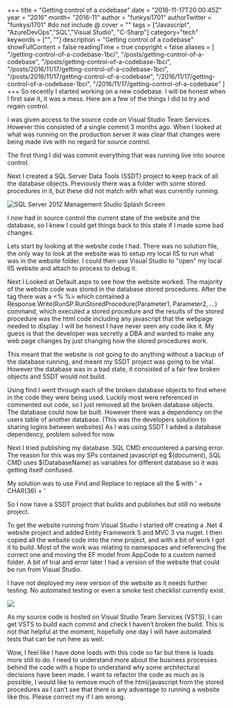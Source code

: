+++
title = "Getting control of a codebase"
date = "2016-11-17T20:00:45Z"
year = "2016"
month= "2016-11"
author = "funkysi1701"
authorTwitter = "funkysi1701" #do not include @
cover = ""
tags = ["Javascript", "AzureDevOps","SQL","Visual Studio",  "C-Sharp"]
category="tech"
keywords = ["", ""]
description =  "Getting control of a codebase"
showFullContent = false
readingTime = true
copyright = false
aliases = [
    "/getting-control-of-a-codebase-1bci",
    "/posts/getting-control-of-a-codebase",
    "/posts/getting-control-of-a-codebase-1bci",
    "/posts/2016/11/17/getting-control-of-a-codebase-1bci",
    "/posts/2016/11/17/getting-control-of-a-codebase",
    "/2016/11/17/getting-control-of-a-codebase-1bci",
    "/2016/11/17/getting-control-of-a-codebase"
]
+++
So recently I started working on a new codebase. I will be honest when I first saw it, it was a mess. Here are a few of the things I did to try and regain control.

I was given access to the source code on Visual Studio Team Services. However this consisted of a single commit 3 months ago. When I looked at what was running on the production server it was clear that changes were being made live with no regard for source control.

The first thing I did was commit everything that was running live into source control.

Next I created a SQL Server Data Tools (SSDT) project to keep track of all the database objects. Previously there was a folder with some stored procedures in it, but these did not match with what was currently running.

![SQL Server 2012 Management Studio Splash Screen](/images/2016/sql-server-2012-management-studio-splash-screen.png)

I now had in source control the current state of the website and the database, so I knew I could get things back to this state if I made some bad changes.

Lets start by looking at the website code I had. There was no solution file, the only way to look at the website was to setup my local IIS to run what was in the website folder. I could then use Visual Studio to "open" my local IIS website and attach to process to debug it.

Next I Looked at Default.aspx to see how the website worked. The majority of the website code was stored in the database stored procedures. After the tag there was a <% %> which contained a Response.Write(RunSP.RunStoredProcedure(Parameter1, Parameter2, ...) command, which executed a stored procedure and the results of the stored procedure was the html code including any javascript that the webpage needed to display. I will be honest I have never seen any code like it. My guess is that the developer was secretly a DBA and wanted to make any web page changes by just changing how the stored procedures work.

This meant that the website is not going to do anything without a backup of the database running, and meant my SSDT project was going to be vital. However the database was in a bad state, it consisted of a fair few broken objects and SSDT would not build.

Using find I went through each of the broken database objects to find where in the code they were being used. Luckily most were referenced in commented out code, so I just removed all the broken database objects. The database could now be built. However there was a dependency on the users table of another database. (This was the developers solution to sharing logins between websites) As I was using SSDT I added a database dependency, problem solved for now.

Next I tried publishing my database. SQL CMD encountered a parsing error.  The reason for this was my SPs contained javascript eg $(document), SQL CMD uses $(DatabaseName) as variables for different database so it was getting itself confused.

My solution was to use Find and Replace to replace all the $ with ' + CHAR(36) + '

So I now have a SSDT project that builds and publishes but still no website project.

To get the website running from Visual Studio I started off creating a .Net 4 website project and added Entity Framework 5 and MVC 3 via nuget. I then copied all the website code into the new project, and with a bit of work I got it to build. Most of the work was relating to namespaces and referencing the correct one and moving the EF model from AppCode to a custom named folder. A bit of trial and error later I had a version of the website that could be run from Visual Studio.

I have not deployed my new version of the website as it needs further testing. No automated testing or even a smoke test checklist currently exist.

![](/images/2016/Visual-Studio-Team-Services.png)

As my source code is hosted on Visual Studio Team Services (VSTS), I can get VSTS to build each commit and check I haven’t broken the build. This is not that helpful at the moment, hopefully one day I will have automated tests that can be run here as well.

Wow, I feel like I have done loads with this code so far but there is loads more still to do. I need to understand more about the business processes behind the code with a hope to understand why some architectural decisions have been made. I want to refactor the code as much as is possible, I would like to remove much of the html/javascript from the stored procedures as I can’t see that there is any advantage to running a website like this. Please correct my if I am wrong.